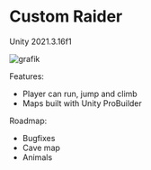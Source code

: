 # Custom Raider

Unity 2021.3.16f1

![grafik](https://user-images.githubusercontent.com/70756814/232331665-67ad5185-e37b-4cba-ada4-ec3d5b26ac47.png)

Features:
+ Player can run, jump and climb
+ Maps built with Unity ProBuilder

Roadmap:
+ Bugfixes
+ Cave map
+ Animals
